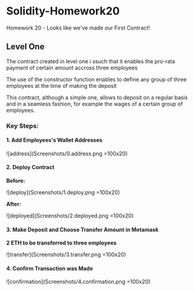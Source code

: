 # Solidity-Homework20
Homework 20 - Looks like we've made our First Contract!

## Level One

The contract created in level one i ssuch that it enables the pro-rata payment of certain amount accross three employees

The use of the constructor function enables to define any group of three employees at the time of making the deposit 

This contract, although a simple one, allows to deposit on a regular basis and in a seamless fashion, for example the wages of a certain group of employees. 


### Key Steps:

#### 1. Add Employees's Wallet Addresses 
![address](Screenshots/0.address.png =100x20)


#### 2. Deploy Contract

**Before:**

![deploy](Screenshots/1.deploy.png =100x20)  

**After:**

![deployed](Screenshots/2.deployed.png =100x20)   


#### 3. Make Deposit and Choose Transfer Amount in Metamask

**2 ETH to be transferred to three employees**

![transfer](Screenshots/3.transfer.png =100x20)   


#### 4. Confirm Transaction was Made

![confirmation](Screenshots/4.confirmation.png =100x20)  


